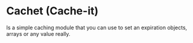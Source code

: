 
Cachet (Cache-it)
=========================

Is a simple caching module that you can use to set an expiration objects, arrays or any value really.

<pre><code>
	<script> alert('this is a test'); </script>
</pre></code>
